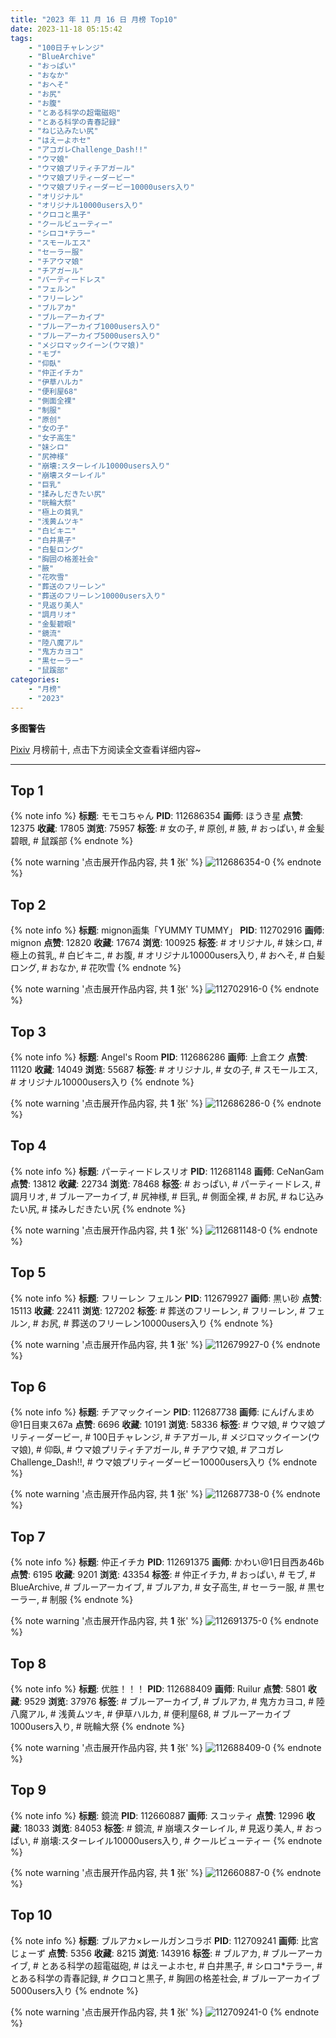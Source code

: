 ```yaml
---
title: "2023 年 11 月 16 日 月榜 Top10"
date: 2023-11-18 05:15:42
tags:
    - "100日チャレンジ"
    - "BlueArchive"
    - "おっぱい"
    - "おなか"
    - "おへそ"
    - "お尻"
    - "お腹"
    - "とある科学の超電磁砲"
    - "とある科学の青春記録"
    - "ねじ込みたい尻"
    - "はえーよホセ"
    - "アコガレChallenge_Dash!!"
    - "ウマ娘"
    - "ウマ娘プリティチアガール"
    - "ウマ娘プリティーダービー"
    - "ウマ娘プリティーダービー10000users入り"
    - "オリジナル"
    - "オリジナル10000users入り"
    - "クロコと黒子"
    - "クールビューティー"
    - "シロコ*テラー"
    - "スモールエス"
    - "セーラー服"
    - "チアウマ娘"
    - "チアガール"
    - "パーティードレス"
    - "フェルン"
    - "フリーレン"
    - "ブルアカ"
    - "ブルーアーカイブ"
    - "ブルーアーカイブ1000users入り"
    - "ブルーアーカイブ5000users入り"
    - "メジロマックイーン(ウマ娘)"
    - "モブ"
    - "仰臥"
    - "仲正イチカ"
    - "伊草ハルカ"
    - "便利屋68"
    - "側面全裸"
    - "制服"
    - "原创"
    - "女の子"
    - "女子高生"
    - "妹シロ"
    - "尻神様"
    - "崩壊:スターレイル10000users入り"
    - "崩壊スターレイル"
    - "巨乳"
    - "揉みしだきたい尻"
    - "晄輪大祭"
    - "極上の貧乳"
    - "浅黄ムツキ"
    - "白ビキニ"
    - "白井黒子"
    - "白髪ロング"
    - "胸囲の格差社会"
    - "腋"
    - "花吹雪"
    - "葬送のフリーレン"
    - "葬送のフリーレン10000users入り"
    - "見返り美人"
    - "調月リオ"
    - "金髪碧眼"
    - "鏡流"
    - "陸八魔アル"
    - "鬼方カヨコ"
    - "黒セーラー"
    - "鼠蹊部"
categories:
    - "月榜"
    - "2023"
---
```


<i class="fa fa-triangle-exclamation"></i>**多图警告**<i class="fa fa-triangle-exclamation"></i>

[Pixiv](https://www.pixiv.net/) 月榜前十, 点击下方阅读全文查看详细内容~

<!-- more -->

---

## Top 1

{% note info %}
**标题**: モモコちゃん
**PID**: 112686354 **画师**: ほうき星
**点赞**: 12375 **收藏**: 17805 **浏览**: 75957
**标签**: # 女の子, # 原创, # 腋, # おっぱい, # 金髪碧眼, # 鼠蹊部
{% endnote %}

{% note warning '点击展开作品内容, 共 **1** 张' %}
![112686354-0](https://i.pixiv.re/img-original/img/2023/10/20/00/00/26/112686354_p0.jpg)
{% endnote %}

## Top 2

{% note info %}
**标题**: mignon画集「YUMMY TUMMY」
**PID**: 112702916 **画师**: mignon
**点赞**: 12820 **收藏**: 17674 **浏览**: 100925
**标签**: # オリジナル, # 妹シロ, # 極上の貧乳, # 白ビキニ, # お腹, # オリジナル10000users入り, # おへそ, # 白髪ロング, # おなか, # 花吹雪
{% endnote %}

{% note warning '点击展开作品内容, 共 **1** 张' %}
![112702916-0](https://i.pixiv.re/img-original/img/2023/10/20/18/33/11/112702916_p0.jpg)
{% endnote %}

## Top 3

{% note info %}
**标题**: Angel's Room
**PID**: 112686286 **画师**: 上倉エク
**点赞**: 11120 **收藏**: 14049 **浏览**: 55687
**标签**: # オリジナル, # 女の子, # スモールエス, # オリジナル10000users入り
{% endnote %}

{% note warning '点击展开作品内容, 共 **1** 张' %}
![112686286-0](https://i.pixiv.re/img-original/img/2023/10/20/00/00/13/112686286_p0.jpg)
{% endnote %}

## Top 4

{% note info %}
**标题**: パーティードレスリオ
**PID**: 112681148 **画师**: CeNanGam
**点赞**: 13812 **收藏**: 22734 **浏览**: 78468
**标签**: # おっぱい, # パーティードレス, # 調月リオ, # ブルーアーカイブ, # 尻神様, # 巨乳, # 側面全裸, # お尻, # ねじ込みたい尻, # 揉みしだきたい尻
{% endnote %}

{% note warning '点击展开作品内容, 共 **1** 张' %}
![112681148-0](https://i.pixiv.re/img-original/img/2023/10/19/21/05/30/112681148_p0.jpg)
{% endnote %}

## Top 5

{% note info %}
**标题**: フリーレン フェルン
**PID**: 112679927 **画师**: 黒い砂
**点赞**: 15113 **收藏**: 22411 **浏览**: 127202
**标签**: # 葬送のフリーレン, # フリーレン, # フェルン, # お尻, # 葬送のフリーレン10000users入り
{% endnote %}

{% note warning '点击展开作品内容, 共 **1** 张' %}
![112679927-0](https://i.pixiv.re/img-original/img/2023/10/19/20/23/29/112679927_p0.jpg)
{% endnote %}

## Top 6

{% note info %}
**标题**: チアマックイーン
**PID**: 112687738 **画师**: にんげんまめ@1日目東ス67a
**点赞**: 6696 **收藏**: 10191 **浏览**: 58336
**标签**: # ウマ娘, # ウマ娘プリティーダービー, # 100日チャレンジ, # チアガール, # メジロマックイーン(ウマ娘), # 仰臥, # ウマ娘プリティチアガール, # チアウマ娘, # アコガレChallenge_Dash!!, # ウマ娘プリティーダービー10000users入り
{% endnote %}

{% note warning '点击展开作品内容, 共 **1** 张' %}
![112687738-0](https://i.pixiv.re/img-original/img/2023/10/20/00/42/42/112687738_p0.png)
{% endnote %}

## Top 7

{% note info %}
**标题**: 仲正イチカ
**PID**: 112691375 **画师**: かわい@1日目西あ46b
**点赞**: 6195 **收藏**: 9201 **浏览**: 43354
**标签**: # 仲正イチカ, # おっぱい, # モブ, # BlueArchive, # ブルーアーカイブ, # ブルアカ, # 女子高生, # セーラー服, # 黒セーラー, # 制服
{% endnote %}

{% note warning '点击展开作品内容, 共 **1** 张' %}
![112691375-0](https://i.pixiv.re/img-original/img/2023/10/20/05/00/51/112691375_p0.jpg)
{% endnote %}

## Top 8

{% note info %}
**标题**: 优胜！！！
**PID**: 112688409 **画师**: Ruilur
**点赞**: 5801 **收藏**: 9529 **浏览**: 37976
**标签**: # ブルーアーカイブ, # ブルアカ, # 鬼方カヨコ, # 陸八魔アル, # 浅黄ムツキ, # 伊草ハルカ, # 便利屋68, # ブルーアーカイブ1000users入り, # 晄輪大祭
{% endnote %}

{% note warning '点击展开作品内容, 共 **1** 张' %}
![112688409-0](https://i.pixiv.re/img-original/img/2023/10/20/01/12/27/112688409_p0.jpg)
{% endnote %}

## Top 9

{% note info %}
**标题**: 鏡流
**PID**: 112660887 **画师**: スコッティ
**点赞**: 12996 **收藏**: 18033 **浏览**: 84053
**标签**: # 鏡流, # 崩壊スターレイル, # 見返り美人, # おっぱい, # 崩壊:スターレイル10000users入り, # クールビューティー
{% endnote %}

{% note warning '点击展开作品内容, 共 **1** 张' %}
![112660887-0](https://i.pixiv.re/img-original/img/2023/10/19/00/00/16/112660887_p0.jpg)
{% endnote %}

## Top 10

{% note info %}
**标题**: ブルアカ×レールガンコラボ
**PID**: 112709241 **画师**: 比宮じょーず
**点赞**: 5356 **收藏**: 8215 **浏览**: 143916
**标签**: # ブルアカ, # ブルーアーカイブ, # とある科学の超電磁砲, # はえーよホセ, # 白井黒子, # シロコ*テラー, # とある科学の青春記録, # クロコと黒子, # 胸囲の格差社会, # ブルーアーカイブ5000users入り
{% endnote %}

{% note warning '点击展开作品内容, 共 **1** 张' %}
![112709241-0](https://i.pixiv.re/img-original/img/2023/10/20/22/13/39/112709241_p0.png)
{% endnote %}
